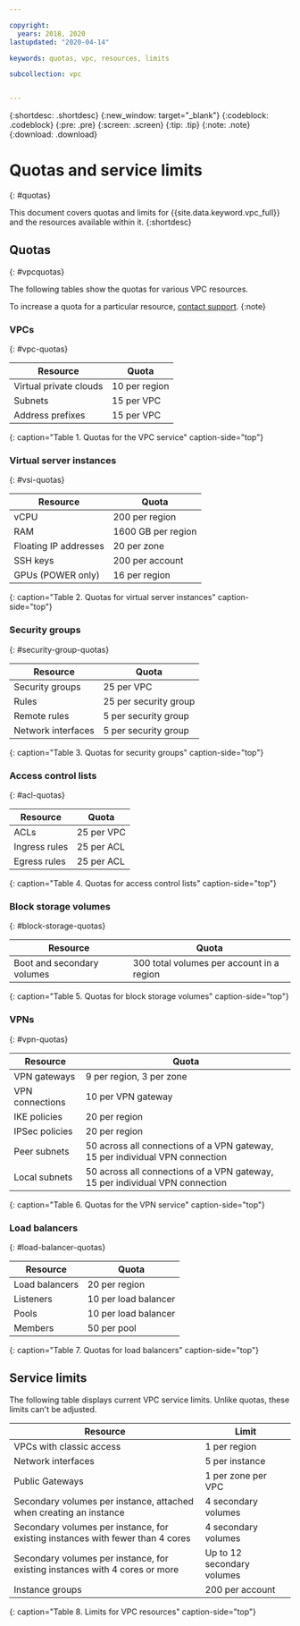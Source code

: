 ```yaml
---

copyright:
  years: 2018, 2020
lastupdated: "2020-04-14"

keywords: quotas, vpc, resources, limits

subcollection: vpc


---
```


{:shortdesc: .shortdesc}
{:new_window: target="_blank"}
{:codeblock: .codeblock}
{:pre: .pre}
{:screen: .screen}
{:tip: .tip}
{:note: .note}
{:download: .download}

# Quotas and service limits
{: #quotas}

This document covers quotas and limits for {{site.data.keyword.vpc_full}} and the resources available within it.
{:shortdesc}

## Quotas
{: #vpcquotas}

The following tables show the quotas for various VPC resources.

To increase a quota for a particular resource, [contact support](/docs/get-support?topic=get-support-getting-customer-support).
{:note}

### VPCs
{: #vpc-quotas}

|   Resource     | Quota |
| ------- | ------ |
| Virtual private clouds | 10 per region|    
| Subnets | 15 per VPC |  
| Address prefixes | 15 per VPC |  
{: caption="Table 1. Quotas for the VPC service" caption-side="top"}

### Virtual server instances
{: #vsi-quotas}

|   Resource     | Quota |
| ------- | ------ |
| vCPU |  200 per region  |   
| RAM | 1600 GB per region |   
| Floating IP addresses | 20 per zone |   
| SSH keys | 200 per account |   
| GPUs (POWER only) | 16 per region |   
{: caption="Table 2. Quotas for virtual server instances" caption-side="top"}


### Security groups
{: #security-group-quotas}

|Resource|Quota|
|--------|-----|
|Security groups|25 per VPC|  
|Rules|25 per security group|   
|Remote rules|5 per security group|  
|Network interfaces|5 per security group|    
{: caption="Table 3. Quotas for security groups" caption-side="top"}

### Access control lists
{: #acl-quotas}

|Resource|Quota|
|--------|-----|
|ACLs| 25 per VPC |  
|Ingress rules|25 per ACL |  
|Egress rules |25 per ACL |  
{: caption="Table 4. Quotas for access control lists" caption-side="top"}

### Block storage volumes
{: #block-storage-quotas}

|Resource|Quota|
|--------|-----|
| Boot and secondary volumes | 300 total volumes per account in a region |  
{: caption="Table 5. Quotas for block storage volumes" caption-side="top"}

### VPNs
{: #vpn-quotas}

|Resource|Quota|
|--------|-----|
| VPN gateways| 9 per region, 3 per zone |  
| VPN connections | 10 per VPN gateway |  
| IKE policies | 20 per region |  
| IPSec policies | 20 per region |  
| Peer subnets | 50 across all connections of a VPN gateway, 15 per individual VPN connection |  
| Local subnets | 50 across all connections of a VPN gateway, 15 per individual VPN connection |  
{: caption="Table 6. Quotas for the VPN service" caption-side="top"}

### Load balancers
{: #load-balancer-quotas}

|Resource|Quota|
|--------|-----|
| Load balancers | 20 per region |  
| Listeners | 10 per load balancer |  
| Pools | 10 per load balancer |  
| Members | 50 per pool |
{: caption="Table 7. Quotas for load balancers" caption-side="top"}

## Service limits
The following table displays current VPC service limits. Unlike quotas, these limits can't be adjusted.

|Resource|Limit|
|--------|-----|
| VPCs with classic access | 1 per region|
| Network interfaces | 5 per instance |   
| Public Gateways | 1 per zone per VPC |
| Secondary volumes per instance, attached when creating an instance |  4 secondary volumes |
| Secondary volumes per instance, for existing instances with fewer than 4 cores | 4 secondary volumes |
| Secondary volumes per instance, for existing instances with 4 cores or more | Up to 12 secondary volumes |
| Instance groups  | 200 per account|
{: caption="Table 8. Limits for VPC resources" caption-side="top"}
